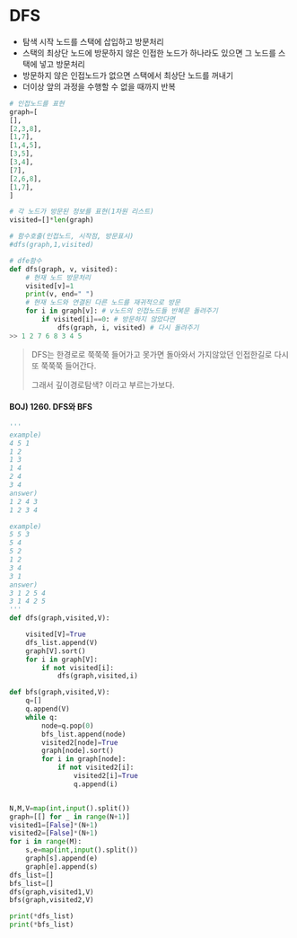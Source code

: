 # DFS

- 탐색 시작 노드를 스택에 삽입하고 방문처리
- 스택의 최상단 노드에 방문하지 않은 인접한 노드가 하나라도 있으면 그 노드를 스택에 넣고 방문처리
- 방문하지 않은 인접노드가 없으면 스택에서 최상단 노드를 꺼내기
- 더이상 앞의 과정을 수행할 수 없을 때까지 반복

```python
# 인접노드를 표현
graph=[
[],
[2,3,8],
[1,7],
[1,4,5],
[3,5],
[3,4],
[7],
[2,6,8],
[1,7],
]

# 각 노드가 방문된 정보를 표현(1차원 리스트)
visited=[]*len(graph)

# 함수호출(인접노드, 시작점, 방문표시)
#dfs(graph,1,visited)

# dfe함수
def dfs(graph, v, visited):
	# 현재 노드 방문처리
	visited[v]=1
	print(v, end=" ")
	# 현재 노드와 연결된 다른 노드를 재귀적으로 방문
	for i in graph[v]: # v노드의 인접노드들 반복문 돌려주기
		if visited[i]==0: # 방문하지 않았다면
			dfs(graph, i, visited) # 다시 돌려주기
>> 1 2 7 6 8 3 4 5
```



> DFS는 한경로로 쭉쭉쭉 들어가고 못가면 돌아와서 가지않았던 인접한길로 다시또 쭉쭉쭉 들어간다.
>
> 그래서 깊이경로탐색? 이라고 부르는가보다.



#### BOJ) 1260. DFS와 BFS

```python
'''
example)
4 5 1
1 2
1 3
1 4
2 4
3 4
answer)
1 2 4 3
1 2 3 4

example)
5 5 3
5 4
5 2
1 2
3 4
3 1
answer)
3 1 2 5 4
3 1 4 2 5
'''
def dfs(graph,visited,V):

    visited[V]=True
    dfs_list.append(V)
    graph[V].sort()
    for i in graph[V]:
        if not visited[i]:
            dfs(graph,visited,i)

def bfs(graph,visited,V):
    q=[]
    q.append(V)
    while q:
        node=q.pop(0)
        bfs_list.append(node)
        visited2[node]=True
        graph[node].sort()
        for i in graph[node]:
            if not visited2[i]:
                visited2[i]=True
                q.append(i)


N,M,V=map(int,input().split())
graph=[[] for _ in range(N+1)]
visited1=[False]*(N+1)
visited2=[False]*(N+1)
for i in range(M):
    s,e=map(int,input().split())
    graph[s].append(e)
    graph[e].append(s)
dfs_list=[]
bfs_list=[]
dfs(graph,visited1,V)
bfs(graph,visited2,V)

print(*dfs_list)
print(*bfs_list)
```

